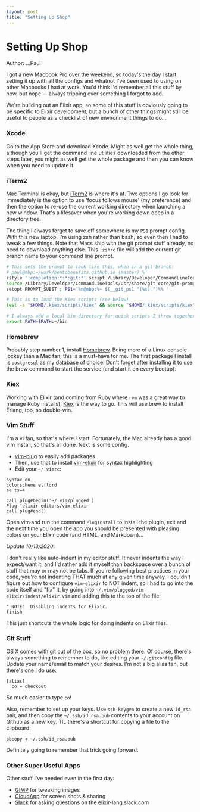 ```yaml
---
layout: post
title: "Setting Up Shop"
---
```


# Setting Up Shop

Author: ...Paul

I got a new Macbook Pro over the weekend, so today's the day I start setting
it up with all the configs and whatnot I've been used to using on other
Macbooks I had at work.  You'd think I'd remember all this stuff by now, but
nope -- always tripping over something I forgot to add.

We're building out an Elixir app, so some of this stuff is obviously going to
be specific to Elixir development, but a bunch of other things might still be
useful to people as a checklist of new environment things to do...

### Xcode

Go to the App Store and download Xcode.  Might as well get the whole thing,
although you'll get the command line utilities downloaded from the other steps
later, you might as well get the whole package and then you can know when you
need to update it.

### iTerm2

Mac Terminal is okay, but [iTerm2](https://www.iterm2.com/) is where it's at.
Two options I go look for immediately is the option to use 'focus follows
mouse' (my preference) and then the option to re-use the current working
directory when launching a new window.  That's a lifesaver when you're working
down deep in a directory tree.

The thing I always forget to save off somewhere is my `PS1` prompt config.
With this new laptop, I'm using zsh rather than bash, so even then I had to
tweak a few things.  Note that Macs ship with the git prompt stuff already,
no need to download anything else.  This `.zshrc` file will add the current
git branch name to your command line prompt.

```bash
# This sets the prompt to look like this, when in a git branch:
# paul@mbp:~/work/bentobenefits.github.io (master) %
zstyle ':completion:*:*:git:*' script /Library/Developer/CommandLineTools/usr/share/git-core/git-completion.zsh
source /Library/Developer/CommandLineTools/usr/share/git-core/git-prompt.sh
setopt PROMPT_SUBST ; PS1='%n@mbp:%~ $(__git_ps1 "(%s) ")%% '

# This is to load the Kiex scripts (see below)
test -s "$HOME/.kiex/scripts/kiex" && source "$HOME/.kiex/scripts/kiex"

# I always add a local bin directory for quick scripts I throw together.
export PATH=$PATH:~/bin
```

### Homebrew

Probably step number 1, install [Homebrew](https://brew.sh/).  Being more of a
Linux console jockey than a Mac fan, this is a must-have for me.  The first
package I install is `postgresql` as my database of choice.  Don't forget after
installing it to use the brew command to start the service (and start it on 
every bootup).

### Kiex

Working with Elixir (and coming from Ruby where `rvm` was a great way to manage Ruby installs), [Kiex](https://github.com/taylor/kiex) is the way to go.  This
will use brew to install Erlang, too, so double-win.

### Vim Stuff

I'm a vi fan, so that's where I start.  Fortunately, the Mac already has a good
vim install, so that's all done.  Next is some config.

* [vim-plug](https://github.com/junegunn/vim-plug) to easily add packages
* Then, use that to install [vim-elixir](https://github.com/elixir-editors/vim-elixir) for syntax highlighting
* Edit your `~/.vimrc`:

```
syntax on
colorscheme elflord
se ts=4

call plug#begin('~/.vim/plugged')
Plug 'elixir-editors/vim-elixir'
call plug#end()
```

Open vim and run the command `PlugInstall` to install the plugin, exit and
the next time you open the app you should be presented with pleasing colors
on your Elixir code (and HTML, and Markdown)...

*Update 10/13/2020*:

I don't really like auto-indent in my editor stuff.  It never indents the way
I expect/want it, and I'd rather add it myself than backspace over a bunch of
stuff that may or may not be tabs.  If you're following best practices in your
code, you're not indenting THAT much at any given time anyway.  I couldn't
figure out how to configure `vim-elixir` to NOT indent, so I had to go into
the code itself and "fix" it, by going into
`~/.vim/plugged/vim-elixir/indent/elixir.vim` and adding this to the top of
the file:

```
" NOTE:  Disabling indents for Elixir.
finish
```

This just shortcuts the whole logic for doing indents on Elixir files.

### Git Stuff

OS X comes with git out of the box, so no problem there.  Of course, there's
always something to remember to do, like editing your `~/.gitconfig` file.
Update your name/email to match your desires.  I'm not a big alias fan, but
there's one I do use:

```
[alias]
  co = checkout
```

So much easier to type `co`!

Also, remember to set up your keys.  Use `ssh-keygen` to create a new `id_rsa`
pair, and then copy the `~/.ssh/id_rsa.pub` contents to your account on Github
as a new key.  TIL there's a shortcut for copying a file to the clipboard:

```
pbcopy < ~/.ssh/id_rsa.pub
```

Definitely going to remember that trick going forward.

### Other Super Useful Apps

Other stuff I've needed even in the first day:

* [GIMP](https://www.gimp.org/downloads/) for tweaking images
* [CloudApp](https://www.getcloudapp.com/) for screen shots & sharing
* [Slack](https://slack.com/) for asking questions on the elixir-lang.slack.com

